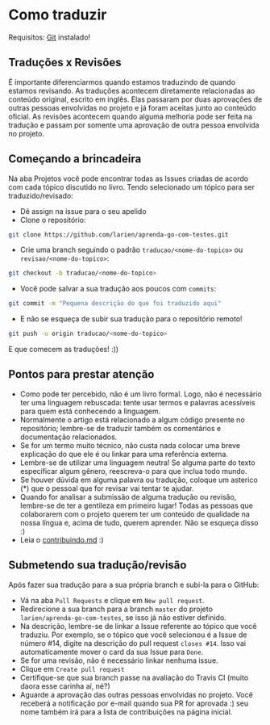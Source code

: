 # Como traduzir

Requisitos: [Git](https://git-scm.com/downloads) instalado!

## Traduções x Revisões

É importante diferenciarmos quando estamos traduzindo de quando estamos revisando. As traduções acontecem diretamente relacionadas ao conteúdo original, escrito em inglês. Elas passaram por duas aprovações de outras pessoas envolvidas no projeto e já foram aceitas junto ao conteúdo oficial. As revisões acontecem quando alguma melhoria pode ser feita na tradução e passam por somente uma aprovação de outra pessoa envolvida no projeto.

## Começando a brincadeira

Na aba Projetos você pode encontrar todas as Issues criadas de acordo com cada tópico discutido no livro. Tendo selecionado um tópico para ser traduzido/revisado:

-   Dê assign na issue para o seu apelido
-   Clone o repositório:

```bash
git clone https://github.com/larien/aprenda-go-com-testes.git
```

-   Crie uma branch seguindo o padrão `traducao/<nome-do-topico>` ou `revisao/<nome-do-topico>`:

```bash
git checkout -b traducao/<nome-do-topico>
```

-   Você pode salvar a sua tradução aos poucos com `commits`:

```bash
git commit -m "Pequena descrição do que foi traduzido aqui"
```

-   E não se esqueça de subir sua tradução para o repositório remoto!

```bash
git push -u origin traducao/<nome-do-topico>
```

E que comecem as traduções! :\)\)

## Pontos para prestar atenção

-   Como pode ter percebido, não é um livro formal. Logo, não é necessário ter uma linguagem rebuscada: tente usar termos e palavras acessíveis para quem está conhecendo a linguagem.
-   Normalmente o artigo está relacionado a algum código presente no repositório; lembre-se de traduzir também os comentários e documentação relacionados.
-   Se for um termo muito técnico, não custa nada colocar uma breve explicação do que ele é ou linkar para uma referência externa.
-   Lembre-se de utilizar uma linguagem neutra! Se alguma parte do texto especificar algum gênero, reescreva-o para que inclua todo mundo.
-   Se houver dúvida em alguma palavra ou tradução, coloque um asterico \(\*\) que o pessoal que for revisar vai tentar te ajudar.
-   Quando for analisar a submissão de alguma tradução ou revisão, lembre-se de ter a gentileza em primeiro lugar! Todas as pessoas que colaborarem com o projeto querem ter um conteúdo de qualidade na nossa língua e, acima de tudo, querem aprender. Não se esqueça disso :\)
-   Leia o [contribuindo.md](contribuindo.md) :\)

## Submetendo sua tradução/revisão

Após fazer sua tradução para a sua própria branch e subi-la para o GitHub:

-   Vá na aba `Pull Requests` e clique em `New pull request`.
-   Redirecione a sua branch para a branch `master` do projeto `larien/aprenda-go-com-testes`, se isso já não estiver definido.
-   Na descrição, lembre-se de linkar a Issue referente ao tópico que você traduziu. Por exemplo, se o tópico que você selecionou é a Issue de número \#14, digite na descrição do pull request `closes #14`. Isso vai automaticamente mover o card da sua Issue para `Done`.
-   Se for uma revisão, não é necessário linkar nenhuma issue.
-   Clique em `Create pull request`
-   Certifique-se que sua branch passe na avaliação do Travis CI \(muito daora esse carinha aí, né?\)
-   Aguarde a aprovação das outras pessoas envolvidas no projeto. Você receberá a notificação por e-mail quando sua PR for aprovada :\) seu nome também irá para a lista de contribuições na página inicial.

